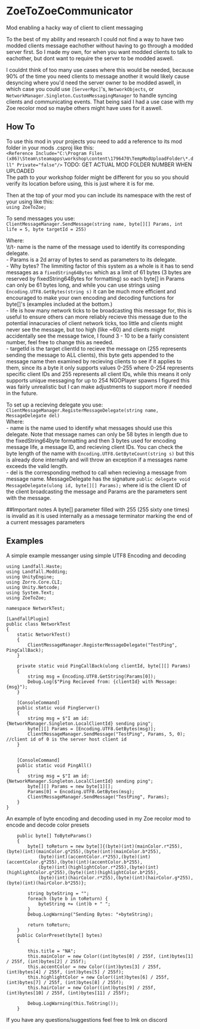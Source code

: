 # ZoeToZoeCommunicator
Mod enabling a hacky way of client to client messaging

To the best of my ability and research I could not find a way to have two modded clients message eachother without having to go through a modded server first. So I made my own, for when you want modded clients to talk to eachother, but dont want to require the server to be modded aswell.

I couldnt think of too many use cases where this would be needed, because 90% of the time you need clients to message another it would likely cause desyncing where you'd need the server owner to be modded aswell, in which case you could use `[ServerRpc]`'s, `NetworkObjects`, or `NetworkManager.Singleton.CustomMessagingManager` to handle syncing clients and communicating events.
That being said I had a use case with my Zoe recolor mod so maybe others might have uses for it aswell.

## How To

To use this mod in your projects you need to add a reference to its mod folder in your mods .csproj like this:  
`<Reference Include="C:\Program Files (x86)\Steam\steamapps\workshop\content\1796470\TempModUploadFolder\*.dll" Private="false"/>` TODO: GET ACTUAL MOD FOLDER NUMBER WHEN UPLOADED  
The path to your workshop folder might be different for you so you should verify its location before using, this is just where it is for me.  

Then at the top of your mod you can include its namespace with the rest of your using like this:  
`using ZoeToZoe;`  

To send messages you use:  
`ClientMessageManager.SendMessage(string name, byte[][] Params, int life = 5, byte targetId = 255)`  

Where:  
       \t/t- name is the name of the message used to identify its corresponding delegate.  
       - Params is a 2d array of bytes to send as parameters to its delegate.  
              - Why bytes? The limmiting factor of this system as a whole is it has to send messages as a `fixedString64Bytes` which as a limit of 61 bytes (3 bytes are reserved by fixedString64Bytes for formatting) so each byte[] in Params can only be 61 bytes long, and while you can use strings using `Encoding.UTF8.GetBytes(string s)` it can be much more efficient and encouraged to make your own encoding and decoding functions for byte[]'s (examples included at the bottom.)  
       - life is how many network ticks to be broadcasting this message for, this is useful to ensure others can more reliably recieve this message due to the potential innacuracies of client network ticks, too little and clients might never see the message, but too high (like ~60) and clients might accidentally see the message twice, I found 3 - 10 to be a fairly consistent number, feel free to change this as needed.  
       - targetId is the target clientId to recieve the message on (255 represents sending the message to ALL clients), this byte gets appended to the message name then examined by recieving clients to see if it applies to them, since its a byte it only supports values 0-255 where 0-254 represents specific client IDs and 255 represents all client IDs, while this means it only supports unique messaging for up to 254 NGOPlayer spawns I figured this was fairly unrealistic but I can make adjustments to support more if needed in the future.  

To set up a recieving delegate you use:  
`ClientMessageManager.RegisterMessageDelegate(string name, MessageDelegate del)`  
Where:  
       - name is the name used to identify what messages should use this delegate. Note that message names can only be 58 bytes in length due to the fixedString64byte formatting and then 3 bytes used for encoding message life, a message ID, and recieving client IDs. You can check the byte length of the name with `Encoding.UTF8.GetByteCount(string s)` but this is already done internally and will throw an exception if a messages name exceeds the valid length.  
       - del is the corresponding method to call when recieving a message from message name. MessageDelegate has the signature `public delegate void MessageDelegate(ulong id, byte[][] Params);` where id is the client ID of the client broadcasting the message and Params are the parameters sent with the message.  

##Important notes
A byte[] parameter filled with 255 (255 sixty one times) is invalid as it is used internally as a message terminator marking the end of a current messages parameters

## Examples
A simple example messanger using simple UTF8 Encoding and decoding
```
using Landfall.Haste;
using Landfall.Modding;
using UnityEngine;
using Zorro.Core.CLI;
using Unity.Netcode;
using System.Text;
using ZoeToZoe;

namespace NetworkTest;

[LandfallPlugin]
public class NetworkTest
{
    static NetworkTest()
    {
        ClientMessageManager.RegisterMessageDelegate("TestPing", PingCallBack);
    }

    private static void PingCallBack(ulong clientId, byte[][] Params)
    {
        string msg = Encoding.UTF8.GetString(Params[0]);
        Debug.Log($"Ping Recieved from: {clientId} with Message: {msg}");
    }

    [ConsoleCommand]
    public static void PingServer()
    {
        string msg = $"I am id: {NetworkManager.Singleton.LocalClientId} sending ping";
        byte[][] Params = [Encoding.UTF8.GetBytes(msg)];
        ClientMessageManager.SendMessage("TestPing", Params, 5, 0); //client id of 0 is the server host client id
    }


    [ConsoleCommand]
    public static void PingAll()
    {
        string msg = $"I am id: {NetworkManager.Singleton.LocalClientId} sending ping";
        byte[][] Params = new byte[1][];
        Params[0] = Encoding.UTF8.GetBytes(msg);
        ClientMessageManager.SendMessage("TestPing", Params);
    }
}
```
An example of byte encoding and decoding used in my Zoe recolor mod to encode and decode color presets
```
    public byte[] ToByteParams()
    {
        byte[] toReturn = new byte[]{(byte)(int)(mainColor.r*255),(byte)(int)(mainColor.g*255),(byte)(int)(mainColor.b*255),
            (byte)(int)(accentColor.r*255),(byte)(int)(accentColor.g*255),(byte)(int)(accentColor.b*255),
            (byte)(int)(highlightColor.r*255),(byte)(int)(highlightColor.g*255),(byte)(int)(highlightColor.b*255),
            (byte)(int)(hairColor.r*255),(byte)(int)(hairColor.g*255),(byte)(int)(hairColor.b*255)};

        string byteString = "";
        foreach (byte b in toReturn) {
            byteString += (int)b + " ";
        }
        Debug.LogWarning("Sending Bytes: "+byteString);

        return toReturn;
    }
    public ColorPreset(byte[] bytes)
    {

        this.title = "NA";
        this.mainColor = new Color((int)bytes[0] / 255f, (int)bytes[1] / 255f, (int)bytes[2] / 255f);
        this.accentColor = new Color((int)bytes[3] / 255f, (int)bytes[4] / 255f, (int)bytes[5] / 255f);
        this.highlightColor = new Color((int)bytes[6] / 255f, (int)bytes[7] / 255f, (int)bytes[8] / 255f);
        this.hairColor = new Color((int)bytes[9] / 255f, (int)bytes[10] / 255f, (int)bytes[11] / 255f);

        Debug.LogWarning(this.ToString());
    }
```
If you have any questions/suggestions feel free to lmk on discord
